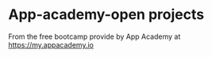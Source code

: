 # App-academy-open projects
From the free bootcamp provide by App Academy at https://my.appacademy.io
